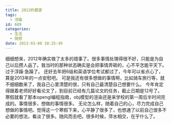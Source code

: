 ```yaml
---
title: 2013的展望
tags:
  - 浮躁
id: 689
categories:
  - 生活
  - 随想
date: 2013-03-08 10:25:49
---
```


细细想来，2012年确实做了太多的错事了。很多事情处理得很不好，只能是为自己以后攒人品了。我当时的那种状态确实是会把事情弄砸的，心不平怎能平天下。过于浮躁·急躁了。
还好去年把6级和英语学位考试都过了，今年可以省点心了，算是2013年的一点安慰吧。
可是我还有很多想做的事情啊，比如骑车旅行等，就不细细数来了，我自己心里清楚的很，只有自己最清楚自己想要什么。
今年肯定得跟着老师好好看论文了，到目前已经有几篇论文的任务，截止日期是12号了。寒假就看了那本opengl编程指南，obj模型的渲染还是来学校的第一周后半时间完成的。事情很多，想做的事情很多。
无论怎么样，随着自己的心，尽力完成自己想做的事情吧。觉得这一个寒假下来，心平静了很多了，也想通了以前自己很多不必要的想法，看淡了很多。随风而去吧。很多时候，萍水相交，在乎什么了。